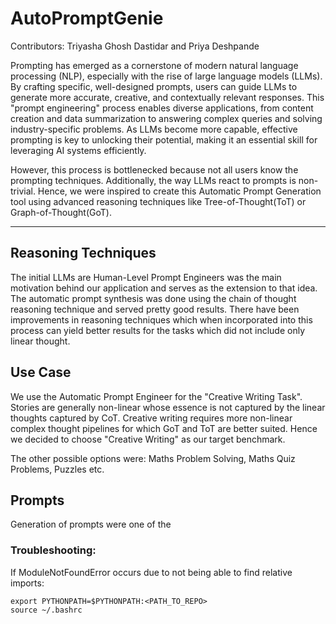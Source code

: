 # AutoPromptGenie

Contributors: Triyasha Ghosh Dastidar and Priya Deshpande


Prompting has emerged as a cornerstone of modern natural language processing (NLP), especially with the rise of large language models (LLMs). By crafting specific, well-designed prompts, users can guide LLMs to generate more accurate, creative, and contextually relevant responses. This "prompt engineering" process enables diverse applications, from content creation and data summarization to answering complex queries and solving industry-specific problems. As LLMs become more capable, effective prompting is key to unlocking their potential, making it an essential skill for leveraging AI systems efficiently.

However, this process is bottlenecked because not all users know the prompting techniques. Additionally, the way LLMs react to prompts is non-trivial.
Hence, we were inspired to create this Automatic Prompt Generation tool using advanced reasoning techniques like Tree-of-Thought(ToT) or Graph-of-Thought(GoT).

---

## Reasoning Techniques

The initial LLMs are Human-Level Prompt Engineers was the main motivation behind our application and serves as the extension to that idea. 
The automatic prompt synthesis was done using the chain of thought reasoning technique and served pretty good results. There have been improvements in reasoning techniques which when incorporated into this process can yield better results for the tasks which did not include only linear thought.

## Use Case

We use the Automatic Prompt Engineer for the "Creative Writing Task". Stories are generally non-linear whose essence is not captured by the linear thoughts captured by CoT. Creative writing requires more non-linear complex thought pipelines for which GoT and ToT are better suited.
Hence we decided to choose "Creative Writing" as our target benchmark.

The other possible options were: Maths Problem Solving, Maths Quiz Problems, Puzzles etc.

## Prompts

Generation of prompts were one of the 




### Troubleshooting:

If ModuleNotFoundError occurs due to not being able to find relative imports:

```
export PYTHONPATH=$PYTHONPATH:<PATH_TO_REPO>
source ~/.bashrc
```

